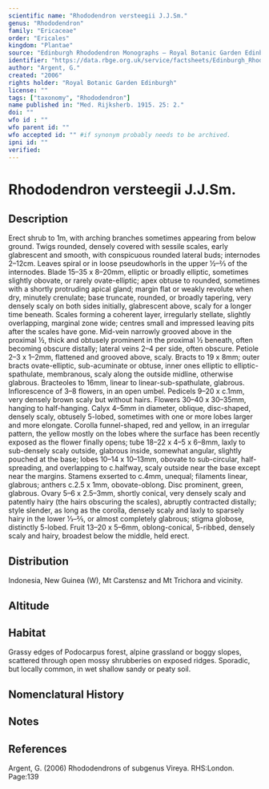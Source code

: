 ```yaml
---
scientific name: "Rhododendron versteegii J.J.Sm."
genus: "Rhododendron"
family: "Ericaceae"
order: "Ericales"
kingdom: "Plantae"
source: "Edinburgh Rhododendron Monographs – Royal Botanic Garden Edinburgh"
identifier: "https://data.rbge.org.uk/service/factsheets/Edinburgh_Rhododendron_Monographs.xhtml"
author: "Argent, G."
created: "2006"
rights holder: "Royal Botanic Garden Edinburgh"
license: ""
tags: ["taxonomy", "Rhododendron"]
name published in: "Med. Rijksherb. 1915. 25: 2."
doi: ""
wfo id : ""
wfo parent id: ""
wfo accepted id: "" #if synonym probably needs to be archived.                      
ipni id: ""
verified:
---
```


                       

# Rhododendron versteegii J.J.Sm.

## Description
Erect shrub to 1m, with arching branches sometimes appearing from below ground. Twigs rounded, densely covered with sessile scales, early glabrescent and smooth, with conspicuous rounded lateral buds; internodes 2–12cm. Leaves spiral or in loose pseudowhorls in the upper ½–2⁄3 of the internodes. Blade 15–35 x 8–20mm, elliptic or broadly elliptic, sometimes slightly obovate, or rarely ovate-elliptic; apex obtuse to rounded, sometimes with a shortly protruding apical gland; margin flat or weakly revolute when dry, minutely crenulate; base truncate, rounded, or broadly tapering, very densely scaly on both sides initially, glabrescent above, scaly for a longer time beneath. Scales forming a coherent layer, irregularly stellate, slightly overlapping, marginal zone wide; centres small and impressed leaving pits after the scales have gone. Mid-vein narrowly grooved above in the proximal ½, thick and obtusely prominent in the proximal ½ beneath, often becoming obscure distally; lateral veins 2–4 per side, often obscure. Petiole 2–3 x 1–2mm, flattened and grooved above, scaly. Bracts to 19 x 8mm; outer bracts ovate-elliptic, sub-acuminate or obtuse, inner ones elliptic to elliptic-spathulate, membranous, scaly along the outside midline, otherwise glabrous. Bracteoles to 16mm, linear to linear-sub-spathulate, glabrous. Inflorescence of 3–8 flowers, in an open umbel. Pedicels 9–20 x c.1mm, very densely brown scaly but without hairs. Flowers 30–40 x 30–35mm, hanging to half-hanging. Calyx 4–5mm in diameter, oblique, disc-shaped, densely scaly, obtusely 5-lobed, sometimes with one or more lobes larger and more elongate. Corolla funnel-shaped, red and yellow, in an irregular pattern, the yellow mostly on the lobes where the surface has been recently exposed as the flower finally opens; tube 18–22 x 4–5 x 6–8mm, laxly to sub-densely scaly outside, glabrous inside, somewhat angular, slightly pouched at the base; lobes 10–14 x 10–13mm, obovate to sub-circular, half-spreading, and overlapping to c.halfway, scaly outside near the base except near the margins. Stamens exserted to c.4mm, unequal; filaments linear, glabrous; anthers c.2.5 x 1mm, obovate-oblong. Disc prominent, green, glabrous. Ovary 5–6 x 2.5–3mm, shortly conical, very densely scaly and patently hairy (the hairs obscuring the scales), abruptly contracted distally; style slender, as long as the corolla, densely scaly and laxly to sparsely hairy in the lower 1⁄3–2⁄5, or almost completely glabrous; stigma globose, distinctly 5-lobed. Fruit 13–20 x 5–6mm, oblong-conical, 5-ribbed, densely scaly and hairy, broadest below the middle, held erect.

## Distribution
Indonesia, New Guinea (W), Mt Carstensz and Mt Trichora and vicinity.

## Altitude


## Habitat
Grassy edges of Podocarpus forest, alpine grassland or boggy slopes, scattered through open mossy shrubberies on exposed ridges. Sporadic, but locally common, in wet shallow sandy or peaty soil.

## Nomenclatural History

                       
## Notes


## References

Argent, G. (2006) Rhododendrons of subgenus Vireya. RHS:London. Page:139
